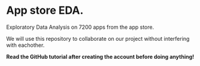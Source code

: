 # App store EDA.

Exploratory Data Analysis on 7200 apps from the app store.

We will use this repository to collaborate on our project without interfering with eachother.

__Read the GitHub tutorial after creating the account before doing anything!__
